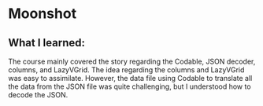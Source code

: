 # Moonshot
## What I learned: 
The course mainly covered the story regarding the Codable, JSON decoder, columns, and LazyVGrid. The idea regarding the columns and LazyVGrid was easy to assimilate. However, the data file using Codable to translate all the data from the JSON file was quite challenging, but I understood how to decode the JSON.
